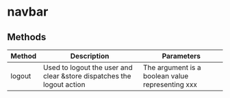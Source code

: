 # navbar

## Methods

<!-- @vuese:navbar:methods:start -->
|Method|Description|Parameters|
|---|---|---|
|logout|Used to logout the user and clear &store dispatches the logout action|The argument is a boolean value representing xxx|

<!-- @vuese:navbar:methods:end -->


